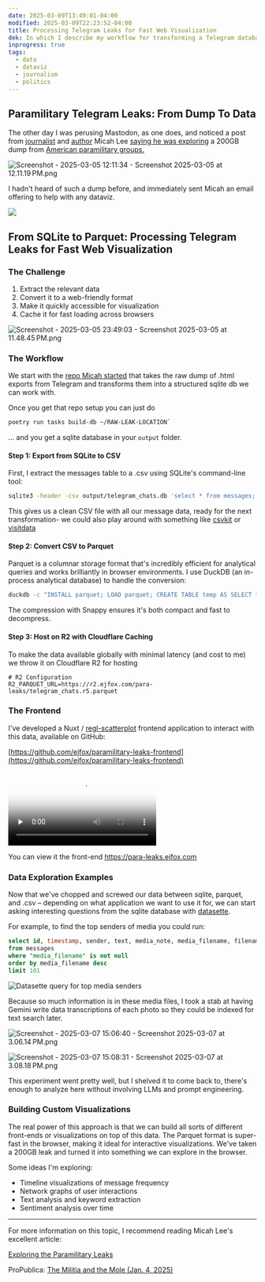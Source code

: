 ```yaml
---
date: 2025-03-09T13:49:01-04:00
modified: 2025-03-09T22:23:52-04:00
title: Processing Telegram Leaks for Fast Web Visualization
dek: In which I describe my workflow for transforming a Telegram database dump into a web-friendly format for analysis and visualization
inprogress: true
tags:
  - data
  - dataviz
  - journalism
  - politics
---
```


## Paramilitary Telegram Leaks: From Dump To Data

The other day I was perusing Mastodon, as one does, and noticed a post from [journalist](https://theintercept.com/staff/micah-lee/) and [author](https://hacksandleaks.com) Micah Lee [saying he was exploring](https://micahflee.com/exploring-the-paramilitary-leaks/) a 200GB dump from [American paramilitary groups.](https://www.propublica.org/article/ap3-oath-keepers-militia-mole)

![Screenshot - 2025-03-05 12:11:34 - Screenshot 2025-03-05 at 12.11.19 PM.png](https://res.cloudinary.com/ejf/image/upload/v1741194693/Screenshot_2025-03-05_at_12.11.19_PM.png)

I hadn't heard of such a dump before, and immediately sent Micah an email offering to help with any dataviz.

![](https://res.cloudinary.com/ejf/image/upload/v1741542940/Screenshot_2025-03-09_at_1.55.27_PM.png)

## From SQLite to Parquet: Processing Telegram Leaks for Fast Web Visualization


### The Challenge

1. Extract the relevant data
2. Convert it to a web-friendly format
3. Make it quickly accessible for visualization
4. Cache it for fast loading across browsers

![Screenshot - 2025-03-05 23:49:03 - Screenshot 2025-03-05 at 11.48.45 PM.png](https://res.cloudinary.com/ejf/image/upload/v1741236542/Screenshot_2025-03-05_at_11.48.45_PM.png)

### The Workflow

We start with the [repo Micah started](https://github.com/micahflee/paramilitary-leaks) that takes the raw dump of .html exports from Telegram and transforms them into a structured sqlite db we can work with.

Once you get that repo setup you can just do

```bash
poetry run tasks build-db ~/RAW-LEAK-LOCATION`
```

… and you get a sqlite database in your `output` folder.

#### Step 1: Export from SQLite to CSV

First, I extract the messages table to a .csv using SQLite's command-line tool:

```bash
sqlite3 -header -csv output/telegram_chats.db 'select * from messages;' > output/telegram_chats.csv
```

This gives us a clean CSV file with all our message data, ready for the next transformation- we could also play around with something like [csvkit](https://github.com/wireservice/csvkit) or [visitdata](https://www.visidata.org)

#### Step 2: Convert CSV to Parquet

Parquet is a columnar storage format that's incredibly efficient for analytical queries and works brilliantly in browser environments. I use DuckDB (an in-process analytical database) to handle the conversion:

```bash
duckdb -c "INSTALL parquet; LOAD parquet; CREATE TABLE temp AS SELECT * FROM read_csv('output/telegram_chats.csv'); COPY temp TO 'output/telegram_chats.r4.parquet' (FORMAT PARQUET, COMPRESSION 'SNAPPY');"
```

The compression with Snappy ensures it's both compact and fast to decompress.

#### Step 3: Host on R2 with Cloudflare Caching

To make the data available globally with minimal latency (and cost to me) we throw it on Cloudflare R2 for hosting

```
# R2 Configuration
R2_PARQUET_URL=https://r2.ejfox.com/para-leaks/telegram_chats.r5.parquet
```

### The Frontend

I've developed a Nuxt / [regl-scatterplot](https://github.com/flekschas/regl-scatterplot) frontend application to interact with this data, available on GitHub:

[https://github.com/ejfox/paramilitary-leaks-frontend](https://github.com/ejfox/paramilitary-leaks-frontend)

<div class="video-container relative aspect-video w-full max-w-full mx-auto rounded-lg overflow-hidden shadow-lg">
  <video
    controls
    preload="none"
    poster="https://res.cloudinary.com/ejf/video/upload/v1741568702/text-search.jpg"
    class="w-full h-full object-cover">
    <source src="https://res.cloudinary.com/ejf/video/upload/v1741568702/text-search.mp4" type="video/mp4">
    Your browser does not support the video tag.
  </video>
</div>

You can view it the front-end <https://para-leaks.ejfox.com>

### Data Exploration Examples

Now that we've chopped and screwed our data between sqlite, parquet, and .csv – depending on what application we want to use it for, we can start asking interesting questions from the sqlite database with [datasette](https://datasette.io).

For example, to find the top senders of media you could run:

```sql
select id, timestamp, sender, text, media_note, media_filename, filename, group_chat_id 
from messages 
where "media_filename" is not null 
order by media_filename desc
limit 101
```

![Datasette query for top media senders](https://res.cloudinary.com/ejf/image/upload/v1741547576/Screenshot_2025-03-09_at_3.12.44_PM.png)

Because so much information is in these media files, I took a stab at having Gemini write data transcriptions of each photo so they could be indexed for text search later.

![Screenshot - 2025-03-07 15:06:40 - Screenshot 2025-03-07 at 3.06.14 PM.png](https://res.cloudinary.com/ejf/image/upload/v1741377995/Screenshot_2025-03-07_at_3.06.14_PM.png)

![Screenshot - 2025-03-07 15:08:31 - Screenshot 2025-03-07 at 3.08.18 PM.png](https://res.cloudinary.com/ejf/image/upload/v1741378110/Screenshot_2025-03-07_at_3.08.18_PM.png)

This experiment went pretty well, but I shelved it to come back to, there's enough to analyze here without involving LLMs and prompt engineering.

### Building Custom Visualizations

The real power of this approach is that we can build all sorts of different front-ends or visualizations on top of this data. The Parquet format is super-fast in the browser, making it ideal for interactive visualizations. We've taken a 200GB leak and turned it into something we can explore in the browser.

Some ideas I'm exploring:

- Timeline visualizations of message frequency
- Network graphs of user interactions
- Text analysis and keyword extraction
- Sentiment analysis over time

---

For more information on this topic, I recommend reading Micah Lee's excellent article:

[Exploring the Paramilitary Leaks](https://micahflee.com/exploring-the-paramilitary-leaks/)

ProPublica: [The Militia and the Mole (Jan. 4, 2025)](https://www.propublica.org/article/ap3-oath-keepers-militia-mole)